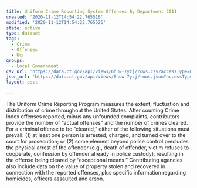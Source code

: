 ```yaml
---
title: Uniform Crime Reporting System Offenses By Department 2011
created: '2020-11-12T14:54:22.765516'
modified: '2020-11-12T14:54:22.765526'
state: active
type: dataset
tags:
  - Crime
  - Offenses
  - Ucr
groups:
  - Local Government
csv_url: 'https://data.ct.gov/api/views/6huw-7yzj/rows.csv?accessType=DOWNLOAD'
json_url: 'https://data.ct.gov/api/views/6huw-7yzj/rows.json?accessType=DOWNLOAD'
layout: post

---
```

The Uniform Crime Reporting Program measures the extent, fluctuation and distribution of crime throughout the United States. After counting Crime Index offenses reported, minus any unfounded complaints, contributors provide the number of “actual offenses” and the number of crimes cleared. For a criminal offense to be “cleared,” either of the following situations must prevail: (1) at least one person is arrested, charged, and turned over to the court for prosecution; or (2) some element beyond police control precludes the physical arrest of the offender (e.g., death of offender, victim refuses to cooperate, confession by offender already in police custody), resulting in the offense being cleared by “exceptional means.” Contributing agencies also include data on the value of property stolen and recovered in connection with the reported offenses, plus specific information regarding homicides, officers assaulted and arson.
